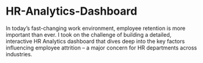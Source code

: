 # HR-Analytics-Dashboard
In today’s fast-changing work environment, employee retention is more important than ever. I took on the challenge of building a detailed, interactive HR Analytics dashboard that dives deep into the key factors influencing employee attrition – a major concern for HR departments across industries.
